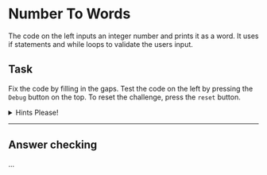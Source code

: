 # Number To Words

The code on the left inputs an integer number and prints it as a word. It uses if statements and while loops to validate the users input.

## Task

Fix the code by filling in the gaps. Test the code on the left by pressing the `Debug` button on the top. To reset the challenge, press the `reset` button.

<details>
<summary>Hints Please!</summary>
<br>
Use break; to leave the loop once you are satisfied with the input
</details>

---

## Answer checking
...